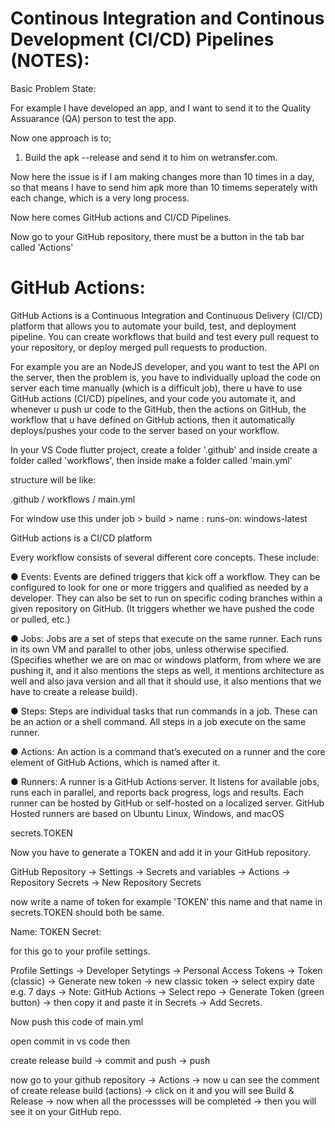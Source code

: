 # Continous Integration and Continous Development (CI/CD) Pipelines (NOTES):

Basic Problem State:

For example I have developed an app, and I want to send it to the Quality Assuarance (QA) person to test the app. 

Now one approach is to;

1) Build the apk --release and send it to him on wetransfer.com.

Now here the issue is if I am making changes more than 10 times in a day, so that means I have to send him apk more than 10 timems seperately with each change, which is a very long process.

Now here comes GitHub actions and CI/CD Pipelines.

Now go to your GitHub repository, there must be a button in the tab bar called 'Actions' 

# GitHub Actions:

GitHub Actions is a Continuous Integration and Continuous Delivery (CI/CD) platform that allows you to automate your build, test, and deployment pipeline. You can create workflows that build and test every pull request to your repository, or deploy merged pull requests to production.

For example you are an NodeJS developer, and you want to test the API on the server, then the problem is, you have to individually upload the code on server each time manually (which is a difficult job), there u have to use GitHub actions (CI/CD) pipelines, and your code you automate it, and whenever u push ur code to the GitHub, then the actions on GitHub, the workflow that u have defined on GitHub actions, then it automatically deploys/pushes your code to the server based on your workflow.

In your VS Code flutter project, create a folder '.github' and inside create a folder called 'workflows', then inside make a folder called 'main.yml' 

structure will be like:

.github
	/ workflows
		/ main.yml

For window use this under job  > build > name : runs-on: windows-latest


GitHub actions is a CI/CD platform


Every workflow consists of several different core concepts. These include:

● Events: Events are defined triggers that kick off a workflow. They can be configured to look for one or more triggers and qualified as needed by a developer. They can also be set to run on specific coding branches within a given repository on GitHub.
(It triggers whether we have pushed the code or pulled, etc.)

● Jobs: Jobs are a set of steps that execute on the same runner. Each runs in its own VM and parallel to other jobs, unless otherwise specified.
(Specifies whether we are on mac or windows platform, from where we are pushing it, and it also mentions the steps as well, it mentions architecture as well and also java version and all that it should use, it also mentions that we have to create a release build).

● Steps: Steps are individual tasks that run commands in a job. These can be an action or a shell command. All steps in a job execute on the same runner.

● Actions: An action is a command that’s executed on a runner and the core element of GitHub Actions, which is named after it.

● Runners: A runner is a GitHub Actions server. It listens for available jobs, runs each in parallel, and reports back progress, logs and results. Each runner can be hosted by GitHub or self-hosted on a localized server. GitHub Hosted runners are based on Ubuntu Linux, Windows, and macOS


secrets.TOKEN

Now you have to generate a TOKEN and add it in your GitHub repository. 

GitHub Repository -> Settings -> Secrets and variables -> Actions -> Repository Secrets -> New Repository Secrets 

now write a name of token for example 'TOKEN' this name and that name in secrets.TOKEN should both be same.

Name: TOKEN
Secret: 

for this go to your profile settings.

Profile Settings -> Developer Setytings -> Personal Access Tokens -> Token (classic) -> Generate new token -> new classic token -> select expiry date e.g. 7 days -> Note: GitHub Actions -> Select repo -> Generate Token (green button) -> then copy it and paste it in Secrets -> Add Secrets. 

Now push this code of main.yml 

open commit in vs code then 

create release build -> commit and push -> push 

now go to your github repository -> Actions -> now u can see the comment of create release build (actions) -> click on it and you will see Build & Release -> now when all the processses will be completed -> then you will see it on your GitHub repo.
